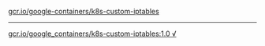 [gcr.io/google-containers/k8s-custom-iptables](https://hub.docker.com/r/abcz/k8s-custom-iptables/tags/) 

----
[gcr.io/google_containers/k8s-custom-iptables:1.0 √](https://hub.docker.com/r/abcz/k8s-custom-iptables/tags/)

